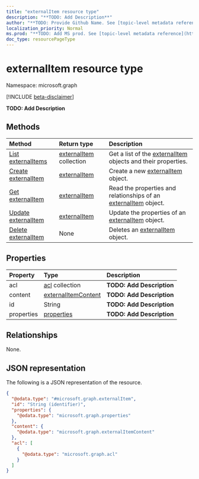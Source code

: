 ```yaml
---
title: "externalItem resource type"
description: "**TODO: Add Description**"
author: "**TODO: Provide Github Name. See [topic-level metadata reference](https://msgo.azurewebsites.net/add/document/guidelines/metadata.html#topic-level-metadata)**"
localization_priority: Normal
ms.prod: "**TODO: Add MS prod. See [topic-level metadata reference](https://msgo.azurewebsites.net/add/document/guidelines/metadata.html#topic-level-metadata)**"
doc_type: resourcePageType
---
```


# externalItem resource type

Namespace: microsoft.graph

[!INCLUDE [beta-disclaimer](../../includes/beta-disclaimer.md)]

**TODO: Add Description**

## Methods
|Method|Return type|Description|
|:---|:---|:---|
|[List externalItems](../api/externalitem-list.md)|[externalItem](../resources/externalitem.md) collection|Get a list of the [externalItem](../resources/externalitem.md) objects and their properties.|
|[Create externalItem](../api/externalitem-create.md)|[externalItem](../resources/externalitem.md)|Create a new [externalItem](../resources/externalitem.md) object.|
|[Get externalItem](../api/externalitem-get.md)|[externalItem](../resources/externalitem.md)|Read the properties and relationships of an [externalItem](../resources/externalitem.md) object.|
|[Update externalItem](../api/externalitem-update.md)|[externalItem](../resources/externalitem.md)|Update the properties of an [externalItem](../resources/externalitem.md) object.|
|[Delete externalItem](../api/externalitem-delete.md)|None|Deletes an [externalItem](../resources/externalitem.md) object.|

## Properties
|Property|Type|Description|
|:---|:---|:---|
|acl|[acl](../resources/acl.md) collection|**TODO: Add Description**|
|content|[externalItemContent](../resources/externalitemcontent.md)|**TODO: Add Description**|
|id|String|**TODO: Add Description**|
|properties|[properties](../resources/properties.md)|**TODO: Add Description**|

## Relationships
None.

## JSON representation
The following is a JSON representation of the resource.
<!-- {
  "blockType": "resource",
  "keyProperty": "id",
  "@odata.type": "microsoft.graph.externalItem",
  "openType": false
}
-->
``` json
{
  "@odata.type": "#microsoft.graph.externalItem",
  "id": "String (identifier)",
  "properties": {
    "@odata.type": "microsoft.graph.properties"
  },
  "content": {
    "@odata.type": "microsoft.graph.externalItemContent"
  },
  "acl": [
    {
      "@odata.type": "microsoft.graph.acl"
    }
  ]
}
```

